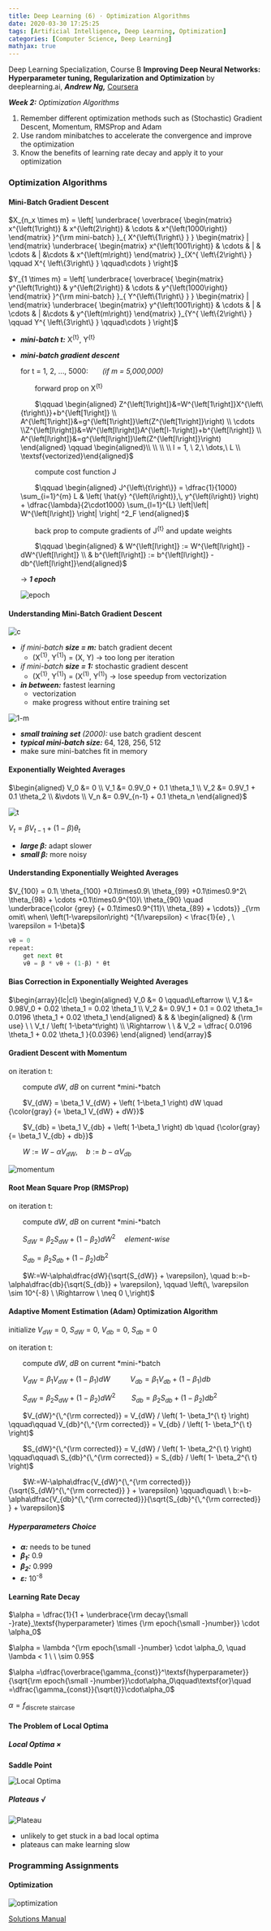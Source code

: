 ```yaml
---
title: Deep Learning (6) · Optimization Algorithms
date: 2020-03-30 17:25:25
tags: [Artificial Intelligence, Deep Learning, Optimization]
categories: [Computer Science, Deep Learning]
mathjax: true
---
```


Deep Learning Specialization, Course B
**Improving Deep Neural Networks: Hyperparameter tuning, Regularization and Optimization**
by deeplearning.ai, ***Andrew Ng,*** [Coursera](https://www.coursera.org/learn/neural-networks-deep-learning/home/info)

***Week 2:*** *Optimization Algorithms*

1. Remember different optimization methods such as (Stochastic) Gradient Descent, Momentum, RMSProp and Adam
2. Use random minibatches to accelerate the convergence and improve the optimization
3. Know the benefits of learning rate decay and apply it to your optimization

<!-- more -->

### Optimization Algorithms

#### Mini-Batch Gradient Descent

$X_{n_x \times m} = \left[ \underbrace{ \overbrace{ \begin{matrix} x^{\left(1\right)} & x^{\left(2\right)} & \cdots & x^{\left(1000\right)} \end{matrix} }^{\rm mini-batch} }_{ X^{\left\{1\right\} } } \begin{matrix} | \end{matrix} \underbrace{ \begin{matrix} x^{\left(1001\right)} & \cdots & | & \cdots & | &\cdots & x^{\left(m\right)} \end{matrix} }_{X^{ \left\{2\right\} } \qquad X^{ \left\{3\right\} } \qquad\cdots } \right]$

$Y_{1 \times m} = \left[ \underbrace{ \overbrace{ \begin{matrix} y^{\left(1\right)} & y^{\left(2\right)} & \cdots & y^{\left(1000\right)} \end{matrix} }^{\rm mini-batch} }_{ Y^{\left\{1\right\} } } \begin{matrix} | \end{matrix} \underbrace{ \begin{matrix} y^{\left(1001\right)} & \cdots & | & \cdots & | &\cdots & y^{\left(m\right)} \end{matrix} }_{Y^{ \left\{2\right\} } \qquad Y^{ \left\{3\right\} } \qquad\cdots } \right]$

- ***mini-batch t:*** X<sup>{t}</sup>, Y<sup>{t}</sup>

- ***mini-batch gradient descent***

  for t = 1, 2, ..., 5000:&emsp;&emsp;*(if m = 5,000,000)*

  &emsp;&emsp;forward prop on X<sup>{t}</sup>

  &emsp;&emsp;$\qquad \begin{aligned} Z^{\left[1\right]}&=W^{\left[1\right]}X^{\left\{t\right\}}+b^{\left[1\right]} \\ A^{\left[1\right]}&=g^{\left[1\right]}\left(Z^{\left[1\right]}\right) \\ \cdots \\Z^{\left[l\right]}&=W^{\left[l\right]}A^{\left[l-1\right]}+b^{\left[l\right]} \\ A^{\left[l\right]}&=g^{\left[l\right]}\left(Z^{\left[l\right]}\right) \end{aligned} \qquad \begin{aligned}\\ \\ \\ \\ l = 1, \ 2,\ \dots,\ L \\ \textsf{vectorized}\end{aligned}$

  &emsp;&emsp;compute cost function J

  &emsp;&emsp;$\qquad \begin{aligned} J^{\left\{t\right\}} = \dfrac{1}{1000} \sum_{i=1}^{m} L & \left( \hat{y} ^{\left(i\right)},\, y^{\left(i\right)} \right) + \dfrac{\lambda}{2\cdot1000} \sum_{l=1}^{L} \left|\left| W^{\left[l\right]} \right| \right| ^2_F \end{aligned}$

  &emsp;&emsp;back prop to compute gradients of J<sup>{t}</sup> and update weights

  &emsp;&emsp;$\qquad \begin{aligned} & W^{\left[l\right]} := W^{\left[l\right]} - dW^{\left[l\right]} \\ & b^{\left[l\right]} := b^{\left[l\right]} - db^{\left[l\right]}\end{aligned}$

  $\rightarrow$ ***1 epoch***

  ![epoch](Deep-Learning-Andrew-Ng-6/e.png)

#### Understanding Mini-Batch Gradient Descent

![c](Deep-Learning-Andrew-Ng-6/c.png)

- *if mini-batch* ***size = m:*** batch gradient decent
  - (X<sup>{1}</sup>, Y<sup>{1}</sup>) = (X, Y) → too long per iteration
- *if mini-batch* ***size = 1:*** stochastic gradient descent
  - (X<sup>{1}</sup>, Y<sup>{1}</sup>) = (X<sup>(1)</sup>, Y<sup>(1)</sup>) → lose speedup from vectorization
- ***in between:*** fastest learning
  - vectorization
  - make progress without entire training set

![1-m](Deep-Learning-Andrew-Ng-6/m.png)

- ***small training set*** *(2000):* use batch gradient descent
- ***typical mini-batch size:*** 64, 128, 256, 512
- make sure mini-batches fit in memory

#### Exponentially Weighted Averages

$\begin{aligned} V_0 &= 0 \\ V_1 &= 0.9V_0 + 0.1 \theta_1 \\ V_2 &= 0.9V_1 + 0.1 \theta_2 \\ &\vdots \\ V_n &= 0.9V_{n-1} + 0.1 \theta_n \end{aligned}$

![t](Deep-Learning-Andrew-Ng-6/t.png)

$V_t = \beta V_{t-1} + \left( 1-\beta \right) \theta_t$

- ***large β:*** adapt slower
- ***small β:*** more noisy

#### Understanding Exponentially Weighted Averages

$V_{100} = 0.1\ \theta_{100} +0.1\times0.9\ \theta_{99} +0.1\times0.9^2\ \theta_{98} + \cdots +0.1\times0.9^{10}\ \theta_{90} \quad \underbrace{\color {grey} {+ 0.1\times0.9^{11}\ \theta_{89} + \cdots}} _{\rm omit\ when\ \left(1-\varepsilon\right) ^{1/\varepsilon} < \frac{1}{e} , \ \varepsilon = 1-\beta}$

```python
vθ = 0
repeat:
    get next θt
    vθ = β * vθ + (1-β) * θt
```

#### Bias Correction in Exponentially Weighted Averages

$\begin{array}{lc|cl} \begin{aligned} V_0 &= 0 \qquad\Leftarrow \\ V_1 &= 0.98V_0 + 0.02 \theta_1 = 0.02 \theta_1 \\ V_2 &= 0.9V_1 + 0.1 = 0.02 \theta_1= 0.0196 \theta_1 + 0.02 \theta_1 \end{aligned} & & & \begin{aligned} & {\rm use} \ \ V_t / \left( 1-\beta^t\right) \\ \Rightarrow \ \ & V_2 = \dfrac{ 0.0196 \theta_1 + 0.02 \theta_1 }{0.0396} \end{aligned} \end{array}$

#### Gradient Descent with Momentum

on iteration t:

&emsp;&emsp;compute $dW,\ dB$ on current *mini-*batch

&emsp;&emsp;$V_{dW} = \beta_1 V_{dW} + \left( 1-\beta_1 \right) dW \quad {\color{gray} {= \beta_1 V_{dW} + dW}}$

&emsp;&emsp;$V_{db} = \beta_1 V_{db} + \left( 1-\beta_1 \right) db \quad {\color{gray} {= \beta_1 V_{db} + db}}$

&emsp;&emsp;$W:=W-\alpha V_{dW}, \quad b:=b-\alpha V_{db}$

![momentum](Deep-Learning-Andrew-Ng-6/md.png)

#### Root Mean Square Prop (RMSProp)

on iteration t:

&emsp;&emsp;compute $dW,\ dB$ on current *mini-*batch

&emsp;&emsp;$S_{dW} = \beta_2 S_{dW} + \left(1-\beta_2\right) dW^2$ &emsp;*element-wise*

&emsp;&emsp;$S_{db} = \beta_2 S_{db} + \left(1-\beta_2 \right) db^2$

&emsp;&emsp;$W:=W-\alpha\dfrac{dW}{\sqrt{S_{dW}} + \varepsilon}, \quad b:=b-\alpha\dfrac{db}{\sqrt{S_{db}} + \varepsilon}, \qquad \left(\, \varepsilon \sim 10^{-8} \ \Rightarrow \ \neq 0 \,\right)$

#### Adaptive Moment Estimation (Adam) Optimization Algorithm

initialize $V_{dW}=0, \ S_{dW}=0, \ V_{db}=0, \ S_{db}=0$

on iteration t:

&emsp;&emsp;compute $dW,\ dB$ on current *mini-*batch

&emsp;&emsp;$V_{dW} = \beta_1 V_{dW} + \left( 1-\beta_1 \right) dW \qquad\ \ V_{db} = \beta_1 V_{db} + \left( 1-\beta_1 \right) db$

&emsp;&emsp;$S_{dW} = \beta_2 S_{dW} + \left(1-\beta_2\right) dW^2 \qquad S_{db} = \beta_2 S_{db} + \left(1-\beta_2 \right) db^2$

&emsp;&emsp;$V_{dW}^{\,^{\rm corrected}} = V_{dW} / \left( 1- \beta_1^{\ t} \right) \qquad\qquad V_{db}^{\,^{\rm corrected}} = V_{db} / \left( 1- \beta_1^{\ t} \right)$

&emsp;&emsp;$S_{dW}^{\,^{\rm corrected}} = V_{dW} / \left( 1- \beta_2^{\ t} \right) \qquad\qquad\ S_{db}^{\,^{\rm corrected}} = S_{db} / \left( 1- \beta_2^{\ t} \right)$

&emsp;&emsp;$W:=W-\alpha\dfrac{V_{dW}^{\,^{\rm corrected}}}{\sqrt{S_{dW}^{\,^{\rm corrected}} } + \varepsilon} \qquad\quad\ \ b:=b-\alpha\dfrac{V_{db}^{\,^{\rm corrected}}}{\sqrt{S_{db}^{\,^{\rm corrected}} } + \varepsilon}$

##### Hyperparameters Choice

- ***α:*** needs to be tuned
- ***β<sub>1</sub>:*** 0.9
- ***β<sub>2</sub>:*** 0.999
- ***ε:*** 10<sup>-8</sup>

#### Learning Rate Decay

$\alpha = \dfrac{1}{1 + \underbrace{\rm decay{\small -}rate}_\textsf{hyperparameter} \times {\rm epoch{\small -}number}} \cdot \alpha_0$

$\alpha = \lambda ^{\rm epoch{\small -}number} \cdot \alpha_0, \quad \lambda < 1 \ \ \sim 0.95$

$\alpha =\dfrac{\overbrace{\gamma_{const}}^\textsf{hyperparameter}}{\sqrt{\rm epoch{\small -}number}}\cdot\alpha_0\qquad\textsf{or}\quad =\dfrac{\gamma_{const}}{\sqrt{t}}\cdot\alpha_0$

$\alpha = f_\textsf{discrete staircase}$

#### The Problem of Local Optima

##### Local Optima ×

**Saddle Point**

![Local Optima](Deep-Learning-Andrew-Ng-6/z.png)

##### Plateaus $√$

![Plateau](Deep-Learning-Andrew-Ng-6/p.png)

- unlikely to get stuck in a bad local optima
- plateaus can make learning slow

### Programming Assignments

#### Optimization

![optimization](Deep-Learning-Andrew-Ng-6/3.png)

<a href='https://github.com/muhac/coursera-deep-learning-solutions' target="_blank">Solutions Manual</a>
